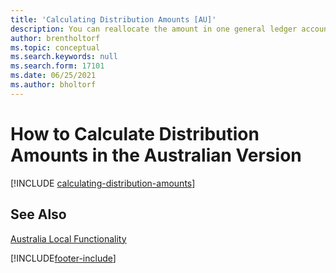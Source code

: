 ```yaml
---
title: 'Calculating Distribution Amounts [AU]'
description: You can reallocate the amount in one general ledger account to other general ledger accounts so that the balances of your accounts remain proportionate to one another in the Australian version.
author: brentholtorf
ms.topic: conceptual
ms.search.keywords: null
ms.search.form: 17101
ms.date: 06/25/2021
ms.author: bholtorf
---
```

# <a name="how-to-calculate-distribution-amounts-in-the-australian-version"></a>How to Calculate Distribution Amounts in the Australian Version

[!INCLUDE [calculating-distribution-amounts](../includes/AUNZ/calculating-distribution-amounts.md)]

## <a name="see-also"></a>See Also

[Australia Local Functionality](australia-local-functionality.md)  


[!INCLUDE[footer-include](../../includes/footer-banner.md)]
